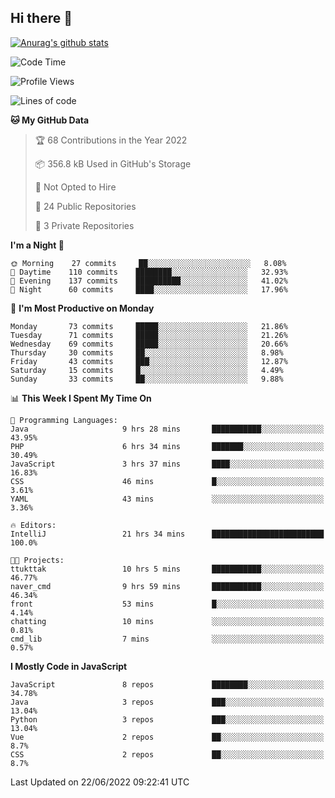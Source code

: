 ## Hi there 👋

[![Anurag's github stats](https://github-readme-stats.vercel.app/api?username=Songwonseok)](https://github.com/anuraghazra/github-readme-stats)



<!--START_SECTION:waka-->
![Code Time](http://img.shields.io/badge/Code%20Time-1%2C577%20hrs%2052%20mins-blue)

![Profile Views](http://img.shields.io/badge/Profile%20Views-0-blue)

![Lines of code](https://img.shields.io/badge/From%20Hello%20World%20I%27ve%20Written-3%20Million%20lines%20of%20code-blue)

**🐱 My GitHub Data** 

> 🏆 68 Contributions in the Year 2022
 > 
> 📦 356.8 kB Used in GitHub's Storage 
 > 
> 🚫 Not Opted to Hire
 > 
> 📜 24 Public Repositories 
 > 
> 🔑 3 Private Repositories  
 > 
**I'm a Night 🦉** 

```text
🌞 Morning    27 commits     ██░░░░░░░░░░░░░░░░░░░░░░░   8.08% 
🌆 Daytime    110 commits    ████████░░░░░░░░░░░░░░░░░   32.93% 
🌃 Evening    137 commits    ██████████░░░░░░░░░░░░░░░   41.02% 
🌙 Night      60 commits     ████░░░░░░░░░░░░░░░░░░░░░   17.96%

```
📅 **I'm Most Productive on Monday** 

```text
Monday       73 commits     █████░░░░░░░░░░░░░░░░░░░░   21.86% 
Tuesday      71 commits     █████░░░░░░░░░░░░░░░░░░░░   21.26% 
Wednesday    69 commits     █████░░░░░░░░░░░░░░░░░░░░   20.66% 
Thursday     30 commits     ██░░░░░░░░░░░░░░░░░░░░░░░   8.98% 
Friday       43 commits     ███░░░░░░░░░░░░░░░░░░░░░░   12.87% 
Saturday     15 commits     █░░░░░░░░░░░░░░░░░░░░░░░░   4.49% 
Sunday       33 commits     ██░░░░░░░░░░░░░░░░░░░░░░░   9.88%

```


📊 **This Week I Spent My Time On** 

```text
💬 Programming Languages: 
Java                     9 hrs 28 mins       ███████████░░░░░░░░░░░░░░   43.95% 
PHP                      6 hrs 34 mins       ███████░░░░░░░░░░░░░░░░░░   30.49% 
JavaScript               3 hrs 37 mins       ████░░░░░░░░░░░░░░░░░░░░░   16.83% 
CSS                      46 mins             █░░░░░░░░░░░░░░░░░░░░░░░░   3.61% 
YAML                     43 mins             ░░░░░░░░░░░░░░░░░░░░░░░░░   3.36%

🔥 Editors: 
IntelliJ                 21 hrs 34 mins      █████████████████████████   100.0%

🐱‍💻 Projects: 
ttukttak                 10 hrs 5 mins       ███████████░░░░░░░░░░░░░░   46.77% 
naver_cmd                9 hrs 59 mins       ███████████░░░░░░░░░░░░░░   46.34% 
front                    53 mins             █░░░░░░░░░░░░░░░░░░░░░░░░   4.14% 
chatting                 10 mins             ░░░░░░░░░░░░░░░░░░░░░░░░░   0.81% 
cmd_lib                  7 mins              ░░░░░░░░░░░░░░░░░░░░░░░░░   0.57%

```

**I Mostly Code in JavaScript** 

```text
JavaScript               8 repos             ████████░░░░░░░░░░░░░░░░░   34.78% 
Java                     3 repos             ███░░░░░░░░░░░░░░░░░░░░░░   13.04% 
Python                   3 repos             ███░░░░░░░░░░░░░░░░░░░░░░   13.04% 
Vue                      2 repos             ██░░░░░░░░░░░░░░░░░░░░░░░   8.7% 
CSS                      2 repos             ██░░░░░░░░░░░░░░░░░░░░░░░   8.7%

```



 Last Updated on 22/06/2022 09:22:41 UTC
<!--END_SECTION:waka-->
